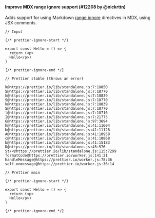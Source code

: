 #### Improve MDX range ignore support (#12208 by @nickrttn)

Adds support for using Markdown [range ignore](https://prettier.io/docs/en/ignore.html#range-ignore) directives in MDX, using JSX comments.

<!-- prettier-ignore -->
```mdx
// Input

{/* prettier-ignore-start */}

export const Hello = () => {
  return (<p>
  Hello</p>)
}

{/* prettier-ignore-end */}

// Prettier stable (throws an error)

k@https://prettier.io/lib/standalone.js:7:18850
S@https://prettier.io/lib/standalone.js:7:18770
k@https://prettier.io/lib/standalone.js:7:18839
S@https://prettier.io/lib/standalone.js:7:18770
k@https://prettier.io/lib/standalone.js:7:18839
S@https://prettier.io/lib/standalone.js:7:18770
l@https://prettier.io/lib/standalone.js:7:18716
I@https://prettier.io/lib/standalone.js:7:21775
G@https://prettier.io/lib/standalone.js:97:3694
h@https://prettier.io/lib/standalone.js:41:11604
b@https://prettier.io/lib/standalone.js:41:11128
A@https://prettier.io/lib/standalone.js:41:10958
c@https://prettier.io/lib/standalone.js:41:10868
b@https://prettier.io/lib/standalone.js:41:15183
D@https://prettier.io/lib/standalone.js:45:576
St/<@https://prettier.io/lib/standalone.js:115:7299
formatCode@https://prettier.io/worker.js:141:21
handleMessage@https://prettier.io/worker.js:78:36
self.onmessage@https://prettier.io/worker.js:36:14

// Prettier main

{/* prettier-ignore-start */}

export const Hello = () => {
  return (<p>
  Hello</p>)
}

{/* prettier-ignore-end */}
```
